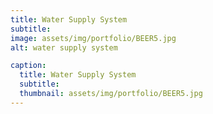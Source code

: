 ```yaml
---
title: Water Supply System
subtitle: 
image: assets/img/portfolio/BEER5.jpg
alt: water supply system

caption:
  title: Water Supply System
  subtitle: 
  thumbnail: assets/img/portfolio/BEER5.jpg
---
```


